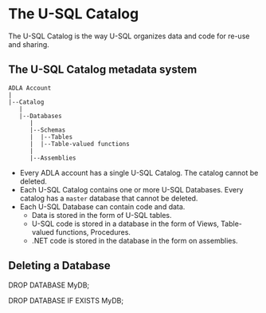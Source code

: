 # The U-SQL Catalog

The U-SQL Catalog is the way U-SQL organizes data and code for re-use and sharing.

## The U-SQL Catalog metadata system

```
ADLA Account
|
|--Catalog
   |
   |--Databases
      |
      |--Schemas
      |  |--Tables
      |  |--Table-valued functions
      |
      |--Assemblies
```

* Every ADLA account has a single U-SQL Catalog. The catalog cannot be deleted.
* Each U-SQL Catalog contains one or more U-SQL Databases. Every catalog has a `master` database that cannot be deleted.
* Each U-SQL Database can contain code and data. 
  * Data is stored in the form of U-SQL tables. 
  * U-SQL code is stored in a database in the form of Views, Table-valued functions, Procedures. 
  * .NET code is stored in the database in the form on assemblies.

## 

## 

## Deleting a Database

DROP DATABASE MyDB;

DROP DATABASE IF EXISTS MyDB;

